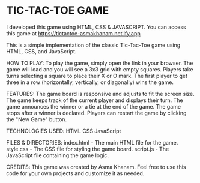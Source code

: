 # TIC-TAC-TOE GAME
I developed this game using HTML, CSS &amp; JAVASCRIPT. You can access this game at https://tictactoe-asmakhanam.netlify.app

This is a simple implementation of the classic Tic-Tac-Toe game using HTML, CSS, and JavaScript.

HOW TO PLAY:
To play the game, simply open the link in your browser. The game will load and you will see a 3x3 grid with empty squares. Players take turns selecting a square to place their X or O mark. The first player to get three in a row (horizontally, vertically, or diagonally) wins the game.

FEATURES:
The game board is responsive and adjusts to fit the screen size.
The game keeps track of the current player and displays their turn.
The game announces the winner or a tie at the end of the game.
The game stops after a winner is declared. 
Players can restart the game by clicking the "New Game" button.

TECHNOLOGIES USED:
HTML
CSS
JavaScript

FILES & DIRECTORIES:
index.html - The main HTML file for the game.
style.css - The CSS file for styling the game board.
script.js - The JavaScript file containing the game logic.

CREDITS:
This game was created by Asma Khanam. Feel free to use this code for your own projects and customize it as needed.
